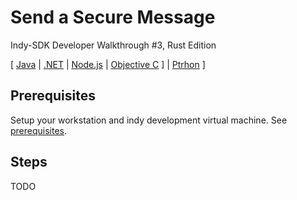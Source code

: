 # Send a Secure Message
Indy-SDK Developer Walkthrough #3, Rust Edition

[ [Java](../../not-yet-written.md) | 
[.NET](../../not-yet-written.md) | 
[Node.js](../../not-yet-written.md) |
 [Objective C](../../not-yet-written.md) ] |
 [Ptrhon](../python/README.md) ]


## Prerequisites

Setup your workstation and indy development virtual machine. See [prerequisites](../../prerequisites.md).

## Steps
TODO